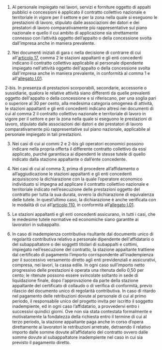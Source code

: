 1. Al personale impiegato nei lavori, servizi e forniture oggetto di appalti pubblici e concessioni è applicato il contratto collettivo nazionale e territoriale in vigore per il settore e per la zona nella quale si eseguono le prestazioni di lavoro, stipulato dalle associazioni dei datori e dei prestatori di lavoro comparativamente più rappresentative sul piano nazionale e quello il cui ambito di applicazione sia strettamente connesso con l’attività oggetto dell’appalto o della concessione svolta dall’impresa anche in maniera prevalente. 

2. Nei documenti iniziali di gara c nella decisione di contrarre di cui all'[articolo 17](/index.html?article=articolo-17&version=2), comma 2 le stazioni appaltanti e gli enti concedenti indicano il contratto collettivo applicabile al personale dipendente impiegato nell'attività oggetto dell'appalto o della concessione svolta dall'impresa anche in maniera prevalente, in conformità al comma 1 e all'[allegato I.01](/index.html?section=attachment-1-1&version=2).

  2-bis. In presenza di prestazioni scorporabili, secondarie, accessorie o sussidiarie, qualora le relative attività siano differenti da quelle prevalenti oggetto dell'appalto o della concessione e si riferiscano, per una soglia pari o superiore al 30 per cento, alla medesima categoria omogenea di attività, le stazioni appaltanti e gli enti concedenti indicano altresì nei documenti di cui al comma 2 il contratto collettivo nazionale e territoriale di lavoro in vigore per il settore e per la zona nella quale si eseguono le prestazioni di lavoro, stipulato dalle associazioni dei datori e dei prestatori di lavoro comparativamente più rappresentative sul piano nazionale, applicabile al personale impiegato in tali prestazioni. 

3. Nei casi di cui ai commi 2 e 2-bis gli operatori economici possono indicare nella propria offerta il differente contratto collettivo da essi applicato, purché garantisca ai dipendenti le stesse tutele di quello indicato dalla stazione appaltante o dall’ente concedente. 

4. Nei casi di cui al comma 3, prima di procedere all’affidamento o all’aggiudicazione le stazioni appaltanti e gli enti concedenti acquisiscono la dichiarazione con la quale l’operatore economico individuato si impegna ad applicare il contratto collettivo nazionale e territoriale indicato nell’esecuzione delle prestazioni oggetto del contratto per tutta la sua durata, ovvero la dichiarazione di equivalenza delle tutele. In quest’ultimo caso, la dichiarazione è anche verificata con le modalità di cui all’[articolo 110](/index.html?article=articolo-110&version=2), in conformità all’[allegato I.01](/index.html?section=attachment-1-1&version=2).

5. Le stazioni appaltanti e gli enti concedenti assicurano, in tutti i casi, che le medesime tutele normative ed economiche siano garantite ai lavoratori in subappalto. 

6. In caso di inadempienza contributiva risultante dal documento unico di regolarità contributiva relativo a personale dipendente dell'affidatario o del subappaltatore o dei soggetti titolari di subappalti e cottimi, impiegato nell’esecuzione del contratto, la stazione appaltante trattiene dal certificato di pagamento l’importo corrispondente all’inadempienza per il successivo versamento diretto agli enti previdenziali e assicurativi, compresa, nei lavori, la cassa edile. In ogni caso sull’importo netto progressivo delle prestazioni è operata una ritenuta dello 0,50 per cento; le ritenute possono essere svincolate soltanto in sede di liquidazione finale, dopo l'approvazione da parte della stazione appaltante del certificato di collaudo o di verifica di conformità, previo rilascio del documento unico di regolarità contributiva. In caso di ritardo nel pagamento delle retribuzioni dovute al personale di cui al primo periodo, il responsabile unico del progetto invita per iscritto il soggetto inadempiente, ed in ogni caso l’affidatario, a provvedervi entro i successivi quindici giorni. Ove non sia stata contestata formalmente e motivatamente la fondatezza della richiesta entro il termine di cui al terzo periodo, la stazione appaltante paga anche in corso d’opera direttamente ai lavoratori le retribuzioni arretrate, detraendo il relativo importo dalle somme dovute all’affidatario del contratto ovvero dalle somme dovute al subappaltatore inadempiente nel caso in cui sia previsto il pagamento diretto. 